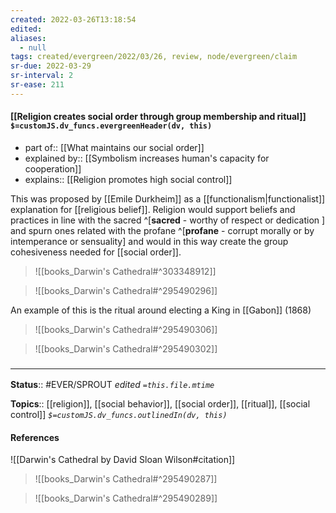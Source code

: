 ```yaml
---
created: 2022-03-26T13:18:54 
edited: 
aliases:
  - null
tags: created/evergreen/2022/03/26, review, node/evergreen/claim
sr-due: 2022-03-29
sr-interval: 2
sr-ease: 211
---
```


#### [[Religion creates social order through group membership and ritual]] `$=customJS.dv_funcs.evergreenHeader(dv, this)`

- part of:: [[What maintains our social order]]
- explained by:: [[Symbolism increases human's capacity for cooperation]]
- explains:: [[Religion promotes high social control]]

This was proposed by [[Emile Durkheim]] as a [[functionalism|functionalist]] explanation for [[religious belief]].
Religion would support beliefs and practices in line with the sacred 
^[**sacred** - worthy of respect or dedication ]
and spurn ones related with the profane
^[**profane** - corrupt morally or by intemperance or sensuality]
and would in this way create the group cohesiveness needed for [[social order]].

> ![[books_Darwin's Cathedral#^303348912]]


> ![[books_Darwin's Cathedral#^295490296]]

An example of this is the ritual around electing a King in [[Gabon]] (1868)

> ![[books_Darwin's Cathedral#^295490306]]


> ![[books_Darwin's Cathedral#^295490302]]

### <hr class="footnote"/>

**Status**:: #EVER/SPROUT
*edited `=this.file.mtime`*

**Topics**:: [[religion]], [[social behavior]], [[social order]], [[ritual]], [[social control]]
*`$=customJS.dv_funcs.outlinedIn(dv, this)`*

#### References

![[Darwin's Cathedral by David Sloan Wilson#citation]]

> ![[books_Darwin's Cathedral#^295490287]]

> ![[books_Darwin's Cathedral#^295490289]]
